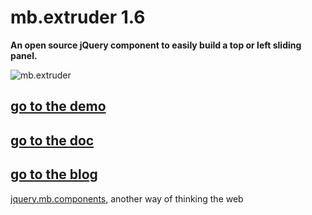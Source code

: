 # mb.extruder 1.6

__An open source jQuery component to easily build a top or left sliding panel.__

![mb.extruder](http://pupunzi.com/gitHub/mb.extruder.jpg)

## [go to the demo](http://pupunzi.com/#mb.components/mb.extruder/extruder.html)
## [go to the doc](http://wiki.github.com/pupunzi/jquery.mb.extruder/)
## [go to the blog](http://pupunzi.open-lab.com/mb-jquery-components/jquery-mb-extruder/)


[jquery.mb.components](http://pupunzi.com/), another way of thinking the web
